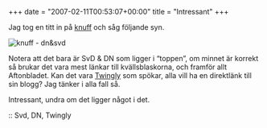 +++
date = "2007-02-11T00:53:07+00:00"
title = "Intressant"
+++

Jag tog en titt in på [knuff][1] och såg följande syn.

<img id="image298" src="http://cdn.junkpile.se/2007/02/dnsvd.png" alt="knuff - dn&svd" />

Notera att det bara är SvD &#038; DN som ligger i &#8220;toppen&#8221;, om minnet är korrekt så brukar det vara mest länkar till kvällsblaskorna, och framför allt Aftonbladet. Kan det vara [Twingly][2] som spökar, alla vill ha en direktlänk till sin blogg? Jag tänker i alla fall så.

Intressant, undra om det ligger något i det.

:: Svd, DN, Twingly

<small></small>

 [1]: http://knuff.se
 [2]: http://www.twingly.se/
